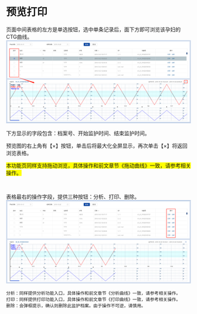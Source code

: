 # 预览打印

页面中间表格的左方是单选按钮，选中单条记录后，面下方即可浏览该孕妇的CTG曲线。
![avatar](../assets/record-selected.png)

下方显示的字段包含：档案号、开始监护时间、结束监护时间。

预览图的右上角有【×】按钮，单击后将最大化全屏显示，再次单击【×】将返回浏览表格。

<span style="background:yellow;">本功能页同样支持拖动浏览，具体操作和前文章节《拖动曲线》一致，请参考相关操作。</span>

<br/>

表格最右的操作字段，提供三种按钮：分析、打印、删除。
![avatar](../assets/record-operate.png)

```
分析：同样提供分析功能入口，具体操作和前文章节《分析曲线》一致，请参考相关操作。
打印：同样提供打印功能入口，具体操作和前文章节《打印曲线》一致，请参考相关操作。
删除：会弹框提示，确认则删除此监护档案。由于操作不可逆，请慎用。
```
